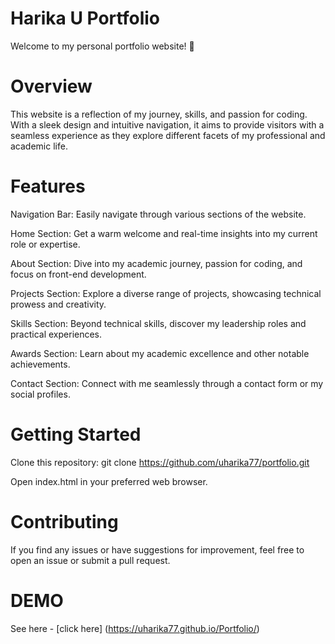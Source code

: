 # Harika U Portfolio

Welcome to my personal portfolio website! 🚀

# Overview

This website is a reflection of my journey, skills, and passion for coding. With a sleek design and intuitive navigation, it aims to provide visitors with a seamless experience as they explore different facets of my professional and academic life.

# Features

Navigation Bar: Easily navigate through various sections of the website.

Home Section: Get a warm welcome and real-time insights into my current role or expertise.

About Section: Dive into my academic journey, passion for coding, and focus on front-end development.

Projects Section: Explore a diverse range of projects, showcasing technical prowess and creativity.

Skills Section: Beyond technical skills, discover my leadership roles and practical experiences.

Awards Section: Learn about my academic excellence and other notable achievements.

Contact Section: Connect with me seamlessly through a contact form or my social profiles.

# Getting Started

Clone this repository: git clone https://github.com/uharika77/portfolio.git

Open index.html in your preferred web browser.

# Contributing

If you find any issues or have suggestions for improvement, feel free to open an issue or submit a pull request.

# DEMO
See here - [click here] (https://uharika77.github.io/Portfolio/)
